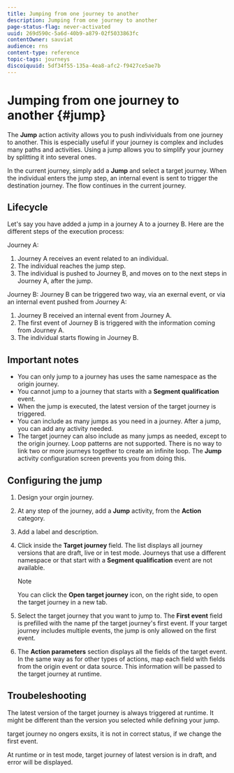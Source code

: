 ```yaml
---
title: Jumping from one journey to another
description: Jumping from one journey to another
page-status-flag: never-activated
uuid: 269d590c-5a6d-40b9-a879-02f5033863fc
contentOwner: sauviat
audience: rns
content-type: reference
topic-tags: journeys
discoiquuid: 5df34f55-135a-4ea8-afc2-f9427ce5ae7b
---
```


# Jumping from one journey to another {#jump}

The **Jump** action activity allows you to push indivividuals from one journey to another. This is especially useful if your journey is complex and includes many paths and activities. Using a jump allows you to simplify your journey by splitting it into several ones. 

In the current journey, simply add a **Jump** and select a target journey. When the individual enters the jump step, an internal event is sent to trigger the destination journey. The flow continues in the current journey.

## Lifecycle

Let's say you have added a jump in a journey A to a journey B. Here are the different steps of the execution process:

Journey A:
1. Journey A receives an event related to an individual.
1. The individual reaches the jump step. 
1. The individual is pushed to Journey B, and moves on to the next steps in Journey A, after the jump.

Journey B:
Journey B can be triggered two way, via an exernal event, or via an internal event pushed from Journey A:
1. Journey B received an internal event from Journey A.
1. The first event of Journey B is triggered with the information coming from Journey A.
1. The individual starts flowing in Journey B.

## Important notes

* You can only jump to a journey has uses the same namespace as the origin journey.
* You cannot jump to a journey that starts with a **Segment qualification** event. 
* When the jump is executed, the latest version of the target journey is triggered.
* You can include as many jumps as you need in a journey. After a jump, you can add any activity needed.
* The target journey can also include as many jumps as needed, except to the origin journey. Loop patterns are not supported. There is no way to link two or more journeys together to create an infinite loop. The **Jump** activity configuration screen prevents you from doing this.  

## Configuring the jump

1. Design your orgin journey.
1. At any step of the journey, add a **Jump** activity, from the **Action** category. 
1. Add a label and description.
1. Click inside the **Target journey** field. 
   The list displays all journey versions that are draft, live or in test mode. Journeys that use a different namespace or that start with a **Segment qualification** event are not available. 

   >[!NOTE]
   >
   >You can click the **Open target journey** icon, on the right side, to open the target journey in a new tab.

1. Select the target journey that you want to jump to.
   The **First event** field is prefilled with the name pf the target journey's first event. If your target journey includes multiple events, the jump is only allowed on the first event.
1. The **Action parameters** section displays all the fields of the target event. In the same way as for other types of actions, map each field with fields from the origin event or data source. This information will be passed to the target journey at runtime.

## Troubeleshooting

The latest version of the target journey is always triggered at runtime. It might be different than the version you selected while defining your jump. 

target journey no ongers exsits, it is not in correct status, if we change the first event. 

At runtime or in test mode, target journey of latest version is in draft, and error will be displayed. 

